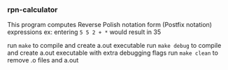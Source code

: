 ### rpn-calculator

This program computes Reverse Polish notation form (Postfix notation) expressions
ex: entering `5 5 2 + *` would result in 35

run `make` to compile and create a.out executable
run `make debug` to compile and create a.out executable with extra debugging flags
run `make clean` to remove .o files and a.out
